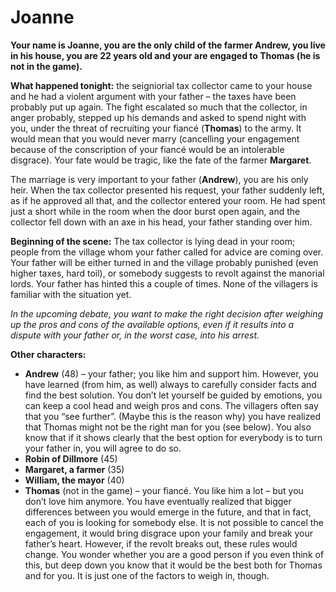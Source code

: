 # Joanne

__Your name is Joanne, you are the only child of the farmer Andrew, you live in his house, you are 22 years old and your are engaged to Thomas (he is not in the game).__

__What happened tonight:__ the seigniorial tax collector came to your house and he had a violent argument with your father – the taxes have been probably put up again. The fight escalated so much that the collector, in anger probably, stepped up his demands and asked to spend night with you, under the threat of recruiting your fiancé (__Thomas__) to the army. It would mean that you would never marry (cancelling your engagement because of the conscription of your fiancé would be an intolerable disgrace). Your fate would be tragic, like the fate of the farmer __Margaret__.

The marriage is very important to your father (__Andrew__), you are his only heir. When the tax collector presented his request, your father suddenly left, as if he approved all that, and the collector entered your room. He had spent just a short while in the room when the door burst open again, and the collector fell down with an axe in his head, your father standing over him.

__Beginning of the scene:__ The tax collector is lying dead in your room; people from the village whom your father called for advice are coming over. Your father will be either turned in and the village probably punished (even higher taxes, hard toil), or somebody suggests to revolt against the manorial lords. Your father has hinted this a couple of times. None of the villagers is familiar with the situation yet.

_In the upcoming debate, you want to make the right decision after weighing up the pros and cons of the available options, even if it results into a dispute with your father or, in the worst case, into his arrest._

<!-- novy sloupec -->

__Other characters:__

- __Andrew__ (48) – your father; you like him and support him. However, you have learned (from him, as well) always to carefully consider facts and find the best solution. You don’t let yourself be guided by emotions, you can keep a cool head and weigh pros and cons. The villagers often say that you “see further”. (Maybe this is the reason why) you have realized that Thomas might not be the right man for you (see below). You also know that if it shows clearly that the best option for everybody is to turn your father in, you will agree to do so.
- __Robin of Dillmore__ (45)
- __Margaret, a farmer__ (35)
- __William, the mayor__ (40)
- __Thomas__ (not in the game) – your fiancé. You like him a lot – but you don’t love him anymore. You have eventually realized that bigger differences between you would emerge in the future, and that in fact, each of you is looking for somebody else. It is not possible to cancel the engagement, it would bring disgrace upon your family and break your father’s heart. However, if the revolt breaks out, these rules would change. You wonder whether you are a good person if you even think of this, but deep down you know that it would be the best both for Thomas and for you. It is just one of the factors to weigh in, though.
